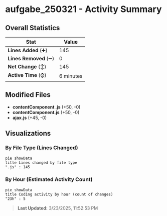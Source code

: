 # aufgabe_250321 - Activity Summary 

## Overall Statistics

| Stat                   | Value                                                             |
| ---------------------- | ----------------------------------------------------------------- |
| **Lines Added** (➕)   | 145                                          |
| **Lines Removed** (➖) | 0                                        |
| **Net Change** (↕)    | 145                |
| **Active Time** (⌚)   | 6 minutes |


## Modified Files
- **contentComponent .js** (+50, -0)
- **contentComponent.js** (+50, -0)
- **ajax.js** (+45, -0)

## Visualizations

### By File Type (Lines Changed)

```mermaid
pie showData
title Lines changed by file type
".js" : 145
```

### By Hour (Estimated Activity Count)

```mermaid
pie showData
title Coding activity by hour (count of changes)
"23h" : 5
```


> **Last Updated:** 3/23/2025, 11:52:53 PM